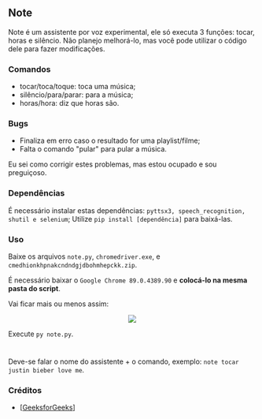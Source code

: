 ## Note

Note é um assistente por voz experimental, ele só executa 3 funções: tocar, horas e silêncio.
Não planejo melhorá-lo, mas você pode utilizar o código dele para fazer modificações.

### Comandos

- tocar/toca/toque: toca uma música;
- silêncio/para/parar: para a música;
- horas/hora: diz que horas são.

### Bugs

- Finaliza em erro caso o resultado for uma playlist/filme;
- Falta o comando "pular" para pular a música.


Eu sei como corrigir estes problemas, mas estou ocupado e sou preguiçoso.

### Dependências

É necessário instalar estas dependências: ```pyttsx3, speech_recognition, shutil e selenium```;
Utilize `pip install [dependência]` para baixá-las.

### Uso

Baixe os arquivos `note.py`, `chromedriver.exe`, e `cmedhionkhpnakcndndgjdbohmhepckk.zip`.

É necessário baixar o `Google Chrome 89.0.4389.90` e **colocá-lo na mesma pasta do script**.

Vai ficar mais ou menos assim:
<p align="center">
<img src="https://user-images.githubusercontent.com/75510861/206913609-1726bdd9-6aa1-4fc1-b069-770994523d74.png" />
</p>


Execute `py note.py`.

#

Deve-se falar o nome do assistente + o comando, exemplo: `note tocar justin bieber love me`.

### Créditos

- [<a href="https://www.geeksforgeeks.org/voice-assistant-using-python" target="_blank">GeeksforGeeks</a>]
